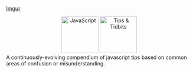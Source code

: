 [Imgur](https://i.imgur.com/mrN2Qmx.png)
<div align="center">
  <img alt="JavaScript" src="https://i.imgur.com/mrN2Qmx.png" width="100px" height="100px" />
  <img alt="Tips & Tidbits" src="https://i.imgur.com/EHbPbzj.png" height="100px" /> 
</div>
A continuously-evolving compendium of javascript tips based on common areas of confusion or misunderstanding.

